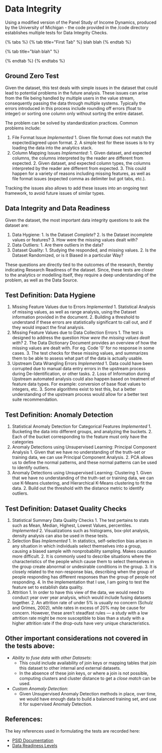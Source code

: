 # Data Integrity

Using a modified version of the Panel Study of Income Dynamics, produced by the University of Michigan - the code provided in the /code directory establishes multiple tests for Data Integrity Checks.



{% tabs %}
{% tab title="First Tab" %}
blah blah 
{% endtab %}

{% tab title="blah blah" %}

{% endtab %}
{% endtabs %}

## Ground Zero Test

Given the dataset, this test deals with simple issues in the dataset that could lead to potential problems in the future analysis. These issues can arise from the file being handled by multiple users in the value stream, consequently passing the data through multiple systems. Typically the errors introduced in this process include rounding off errors \(float to integer\) or sorting one column only without sorting the entire dataset.

The problem can be solved by standardization practices. Common problems include:

1. File Format Issue _Implemented_ 1. Given file format does not match the expected/agreed upon format. 2. A simple test for these issues is to try loading the data into the analytics stack.
2. Column Mapping Issues _Implemented_: 1. Given dataset, and expected columns, the columns interpreted by the reader are different from expected. 2. Given dataset, and expected column types, the columns interpreted by the reader are different from expected. 3. This could happen for a variety of reasons including missing features, as well as file format issues \(expected comma as delimiter but got tabs, etc.\).

Tracking the issues also allows to add these issues into an ongoing test framework, to avoid future issues of similar types.

## Data Integrity and Data Readiness

Given the dataset, the most important data integrity questions to ask the dataset are:

1. Data Hygiene: 1. Is the Dataset _Complete_? 2. Is the Dataset incomplete values or features? 3. How were the missing values dealt with?
2. Data Outliers: 1. Are there outliers in the data?
3. Dataset Quality: 1. Studying the responded, and missing values. 2. Is the Dataset Randomized, or is it Biased in a particular Way?

These questions are directly tied to the outcomes of the research, thereby indicating Research Readiness of the dataset. Since, these tests are closer to the analytics or modelling itself, they require a deep understanding of the problem, as well as the Data Source.

## Test Definition: Data Hygiene

1. Missing Feature Values due to Errors _Implemented_ 1. Statistical Analysis of missing values, as well as range analysis, using the Dataset information provided in the document. 2. Building a threshold to understand if these errors are statistically significant to call out, and if they would impact the final analysis.
2. Missing Feature Values due to Data Collection Errors 1. The test is designed to address the question _How were the missing values dealt with?_ 2. The Data Dictionary Document provides an overview of how the missing values are dealt with. For eg. Code '0' for no response in some cases. 3. The test checks for these missing values, and summarizes them to be able to assess what part of the data is actually usable.
3. Upstream Data Wrangling Errors _Implemented_ 1. Data could have been corrupted due to manual data entry errors in the upstream process during De-Identification, or other tasks. 2. Loss of Information during Upstream automated analysis could also happen based on treatment of feature data types. For example: conversion of base float values to integers, etc. 3. Some algorithms exist to test this, but a better understanding of the upstream process would allow for a better test suite recommendation.

## Test Definition: Anomaly Detection

1. Statistical Anomaly Detection for Categorical Features _Implemented_ 1. Bucketing the data into different groups, and analyzing the buckets. 2. Each of the bucket corresponding to the feature must only have the categories
2. Anomaly Detections using Unsupervised Learning: Principal Component Analysis 1. Given that we have no understanding of the truth-set or training data, we can use Principal Component Analysis. 2. PCA allows us to define the normal patterns, and these normal patterns can be used to identify outliers.
3. Anomaly Detections using Unsupervised Learning: Clustering 1. Given that we have no understanding of the truth-set or training data, we can use K-Means clustering, and Hierarchical K-Means clustering to fit the data. 2. Build out the threshold with the distance metric to identify outliers.

## Test Definition: Dataset Quality Checks

1. Statistical Summary Data Quality Checks 1. The test pertains to stats such as Mean, Median, Highest, Lowest Values, percentiles. _Implemented_ 2. Visualizations such as histograms, box-plot analysis, density analysis can also be used in these tests.
2. Selection Bias _Implemented_ 1. In statistics, self-selection bias arises in any situation in which individuals select themselves into a group, causing a biased sample with nonprobability sampling. Makes causation more difficult. 2. It is commonly used to describe situations where the characteristics of the people which cause them to select themselves in the group create abnormal or undesirable conditions in the group. 3. It is closely related to the non-response bias, describing when the group of people responding has different responses than the group of people not responding. 4. In the implementation that I use, I am going to test the feature set to establish data quality.
3. Attrition 1. In order to have this view of the data, we would need to conduct year over year analysis, which would include fusing datasets together. 2. An attrition rate of under 5% is usually no concern \(Schulz and Grimes, 2002\), while rates in excess of 20% may be cause for concern. However, these aren’t steadfast rules — a study with a low attrition rate might be more susceptible to bias than a study with a higher attrition rate if the drop-outs have very unique characteristics.

## Other important considerations not covered in the tests above:

* _Ability to fuse data with other Datasets_:
  * This could include availability of join keys or mapping tables that join this dataset to other internal and external datasets.
  * In the absence of these join keys, or where a join is not possible, computing clusters and cluster distance to get a _close match_ can be used.
* _Custom Anomaly Detection_:
  * Given Unsupervised Anomaly Detection methods in place, over time, we would have enough data to build a balanced training set, and use it for supervised Anomaly Detection.

## References:

The key references used in formulating the tests are recorded here:

* [PSID Documentation](https://psidonline.isr.umich.edu/Guide/default.aspx)
* [Data Readiness Levels](https://arxiv.org/pdf/1705.02245.pdf)

